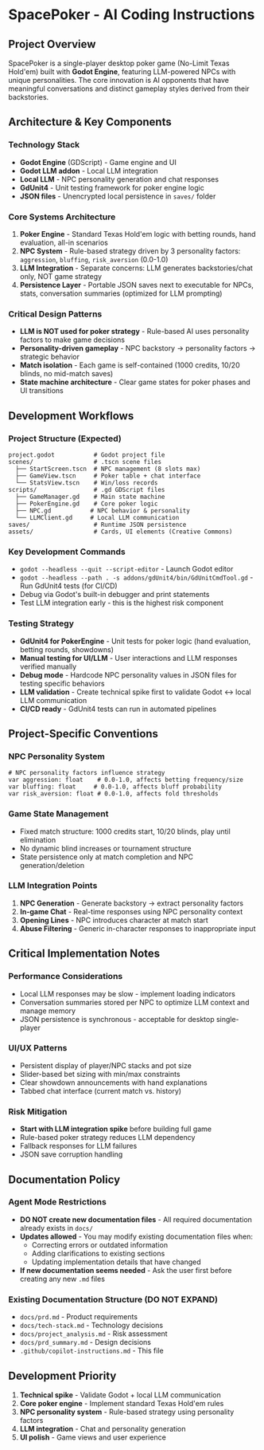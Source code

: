 # SpacePoker - AI Coding Instructions

## Project Overview
SpacePoker is a single-player desktop poker game (No-Limit Texas Hold'em) built with **Godot Engine**, featuring LLM-powered NPCs with unique personalities. The core innovation is AI opponents that have meaningful conversations and distinct gameplay styles derived from their backstories.

## Architecture & Key Components

### Technology Stack
- **Godot Engine** (GDScript) - Game engine and UI
- **Godot LLM addon** - Local LLM integration 
- **Local LLM** - NPC personality generation and chat responses
- **GdUnit4** - Unit testing framework for poker engine logic
- **JSON files** - Unencrypted local persistence in `saves/` folder

### Core Systems Architecture
1. **Poker Engine** - Standard Texas Hold'em logic with betting rounds, hand evaluation, all-in scenarios
2. **NPC System** - Rule-based strategy driven by 3 personality factors: `aggression`, `bluffing`, `risk_aversion` (0.0-1.0)
3. **LLM Integration** - Separate concerns: LLM generates backstories/chat only, NOT game strategy
4. **Persistence Layer** - Portable JSON saves next to executable for NPCs, stats, conversation summaries (optimized for LLM prompting)

### Critical Design Patterns
- **LLM is NOT used for poker strategy** - Rule-based AI uses personality factors to make game decisions
- **Personality-driven gameplay** - NPC backstory → personality factors → strategic behavior
- **Match isolation** - Each game is self-contained (1000 credits, 10/20 blinds, no mid-match saves)
- **State machine architecture** - Clear game states for poker phases and UI transitions

## Development Workflows

### Project Structure (Expected)
```
project.godot           # Godot project file
scenes/                 # .tscn scene files
  ├── StartScreen.tscn  # NPC management (8 slots max)
  ├── GameView.tscn     # Poker table + chat interface  
  └── StatsView.tscn    # Win/loss records
scripts/                # .gd GDScript files
  ├── GameManager.gd    # Main state machine
  ├── PokerEngine.gd    # Core poker logic
  ├── NPC.gd           # NPC behavior & personality
  └── LLMClient.gd     # Local LLM communication
saves/                  # Runtime JSON persistence
assets/                 # Cards, UI elements (Creative Commons)
```

### Key Development Commands
- `godot --headless --quit --script-editor` - Launch Godot editor
- `godot --headless --path . -s addons/gdUnit4/bin/GdUnitCmdTool.gd` - Run GdUnit4 tests (for CI/CD)
- Debug via Godot's built-in debugger and print statements
- Test LLM integration early - this is the highest risk component

### Testing Strategy
- **GdUnit4 for PokerEngine** - Unit tests for poker logic (hand evaluation, betting rounds, showdowns)
- **Manual testing for UI/LLM** - User interactions and LLM responses verified manually
- **Debug mode** - Hardcode NPC personality values in JSON files for testing specific behaviors
- **LLM validation** - Create technical spike first to validate Godot ↔ local LLM communication
- **CI/CD ready** - GdUnit4 tests can run in automated pipelines

## Project-Specific Conventions

### NPC Personality System
```gdscript
# NPC personality factors influence strategy
var aggression: float    # 0.0-1.0, affects betting frequency/size
var bluffing: float     # 0.0-1.0, affects bluff probability  
var risk_aversion: float # 0.0-1.0, affects fold thresholds
```

### Game State Management
- Fixed match structure: 1000 credits start, 10/20 blinds, play until elimination
- No dynamic blind increases or tournament structure
- State persistence only at match completion and NPC generation/deletion

### LLM Integration Points
1. **NPC Generation** - Generate backstory → extract personality factors
2. **In-game Chat** - Real-time responses using NPC personality context
3. **Opening Lines** - NPC introduces character at match start
4. **Abuse Filtering** - Generic in-character responses to inappropriate input

## Critical Implementation Notes

### Performance Considerations
- Local LLM responses may be slow - implement loading indicators
- Conversation summaries stored per NPC to optimize LLM context and manage memory
- JSON persistence is synchronous - acceptable for desktop single-player

### UI/UX Patterns
- Persistent display of player/NPC stacks and pot size
- Slider-based bet sizing with min/max constraints
- Clear showdown announcements with hand explanations
- Tabbed chat interface (current match vs. history)

### Risk Mitigation
- **Start with LLM integration spike** before building full game
- Rule-based poker strategy reduces LLM dependency
- Fallback responses for LLM failures
- JSON save corruption handling

## Documentation Policy

### Agent Mode Restrictions
- **DO NOT create new documentation files** - All required documentation already exists in `docs/`
- **Updates allowed** - You may modify existing documentation files when:
  - Correcting errors or outdated information
  - Adding clarifications to existing sections
  - Updating implementation details that have changed
- **If new documentation seems needed** - Ask the user first before creating any new `.md` files

### Existing Documentation Structure (DO NOT EXPAND)
- `docs/prd.md` - Product requirements
- `docs/tech-stack.md` - Technology decisions  
- `docs/project_analysis.md` - Risk assessment
- `docs/prd_summary.md` - Design decisions
- `.github/copilot-instructions.md` - This file

## Development Priority
1. **Technical spike** - Validate Godot + local LLM communication
2. **Core poker engine** - Implement standard Texas Hold'em rules
3. **NPC personality system** - Rule-based strategy using personality factors
4. **LLM integration** - Chat and personality generation
5. **UI polish** - Game views and user experience